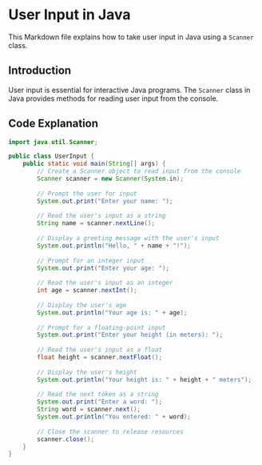 
# User Input in Java

This Markdown file explains how to take user input in Java using a `Scanner` class.

## Introduction

User input is essential for interactive Java programs. The `Scanner` class in Java provides methods for reading user input from the console.

## Code Explanation

```java
import java.util.Scanner;

public class UserInput {
    public static void main(String[] args) {
        // Create a Scanner object to read input from the console
        Scanner scanner = new Scanner(System.in);
        
        // Prompt the user for input
        System.out.print("Enter your name: ");
        
        // Read the user's input as a string
        String name = scanner.nextLine();
        
        // Display a greeting message with the user's input
        System.out.println("Hello, " + name + "!");
        
        // Prompt for an integer input
        System.out.print("Enter your age: ");
        
        // Read the user's input as an integer
        int age = scanner.nextInt();
        
        // Display the user's age
        System.out.println("Your age is: " + age);
        
        // Prompt for a floating-point input
        System.out.print("Enter your height (in meters): ");
        
        // Read the user's input as a float
        float height = scanner.nextFloat();
        
        // Display the user's height
        System.out.println("Your height is: " + height + " meters");
                
        // Read the next token as a string
        System.out.print("Enter a word: ");
        String word = scanner.next();
        System.out.println("You entered: " + word);
        
        // Close the scanner to release resources
        scanner.close();
    }
}

